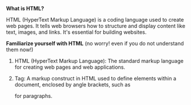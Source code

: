 **What is HTML?**

HTML (HyperText Markup Language) is a coding language used to create web pages. It tells web browsers how to structure and display content like text, images, and links. It's essential for building websites.

**Familiarize yourself with HTML** (no worry! even if you do not understand them now!)

01. HTML (HyperText Markup Language): The standard markup language for creating web pages and web applications.

02. Tag: A markup construct in HTML used to define elements within a document, enclosed by angle brackets, such as <p> for paragraphs.
